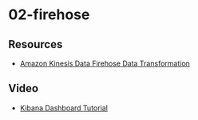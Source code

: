 # 02-firehose


## Resources
- [Amazon Kinesis Data Firehose Data Transformation](https://docs.aws.amazon.com/firehose/latest/dev/data-transformation.html)

## Video
- [Kibana Dashboard Tutorial](https://www.youtube.com/watch?v=gQ1c1uILyKI)


